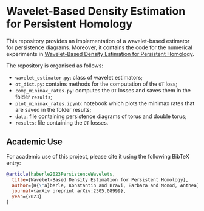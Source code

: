 # Wavelet-Based Density Estimation for Persistent Homology

This repository provides an implementation of a wavelet-based estimator for persistence diagrams. Moreover, it contains the code for the numerical experiments in [Wavelet-Based Density Estimation for Persistent Homology](https://arxiv.org/abs/2305.08999). 

The repository is organised as follows:

- `wavelet_estimator.py`: class of wavelet estimators;
- `ot_dist.py`: contains methods for the computation of the `OT` loss;
- `comp_minimax_rates.py`: computes the `OT` losses and saves them in the folder `results`;
- `plot_minimax_rates.ipynb`: notebook which plots the minimax rates that are saved in the folder results;
- `data`: file containing persistence diagrams of torus and double torus;
- `results`: file containing the `OT` losses.

## Academic Use
For academic use of this project, please cite it using the following BibTeX entry:
```bibtex
@article{haberle2023PersistenceWavelets,
  title={Wavelet-Based Density Estimation for Persistent Homology},
  author={H{\"a}berle, Konstantin and Bravi, Barbara and Monod, Anthea},
  journal={arXiv preprint arXiv:2305.08999},
  year={2023}
}
```